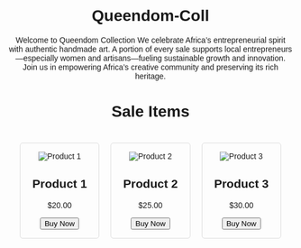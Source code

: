# Queendom-Coll
 Welcome to Queendom Collection  We celebrate Africa’s entrepreneurial spirit with authentic handmade art. A portion of every sale supports local entrepreneurs—especially women and artisans—fueling sustainable growth and innovation. Join us in empowering Africa’s creative community and preserving its rich heritage.


<!DOCTYPE html>
<html lang="en">
<head>
    <meta charset="UTF-8">
    <meta name="viewport" content="width=device-width, initial-scale=1.0">
    <title>Queendom Collection - Sale</title>
    <style>
        body {
            font-family: Arial, sans-serif;
            text-align: center;
        }
        .product-grid {
            display: grid;
            grid-template-columns: repeat(3, 1fr);
            gap: 20px;
            padding: 20px;
        }
        .product {
            border: 1px solid #ddd;
            padding: 15px;
            border-radius: 5px;
        }
        .product img {
            max-width: 100%;
            height: auto;
        }
    </style>
</head>
<body>
    <h1>Sale Items</h1>
    <div class="product-grid">
        <div class="product">
            <img src="Pictures/Logos/Queendom.jpg" alt="Product 1">
            <h2>Product 1</h2>
            <p>$20.00</p>
            <button>Buy Now</button>
        </div>
        <div class="product">
            <img src="product2.jpg" alt="Product 2">
            <h2>Product 2</h2>
            <p>$25.00</p>
            <button>Buy Now</button>
        </div>
        <div class="product">
            <img src="product3.jpg" alt="Product 3">
            <h2>Product 3</h2>
            <p>$30.00</p>
            <button>Buy Now</button>
        </div>
    </div>
</body>
</html>
